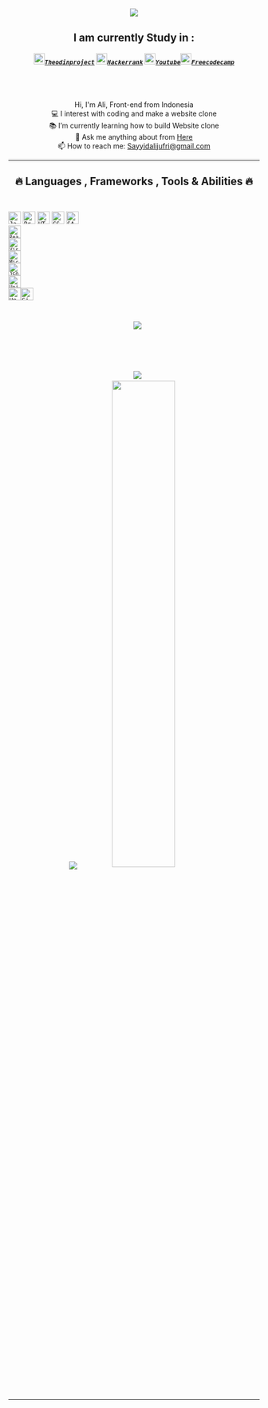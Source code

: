<h1 align="center">
  <a href="https://git.io/typing-svg">
    <img src="https://readme-typing-svg.herokuapp.com/?lines=Hello,+There!+👋;I+am+is+Ali;Nice+to+meet+you!&center=true&size=30">
  </a>
</h1>

<h2 align="center">I am currently Study in :</h2>
<h5 align="center">
  <code><a href="https://www.hackerrank.com" title="TheodinProject"><img width="22" src="https://pbs.twimg.com/profile_images/853541927781904384/LKvUgs4u_400x400.jpg">Theodinproject</a></code> <code><a href="https://www.theodinproject.com/users/Sayyid%20ali%20aljufri" title="Theodinproject"><img width="22" src="https://github.com/zumrudu-anka/zumrudu-anka/blob/master/images/hackerrank.png">Hackerrank</a></code> <code><a href="https://www.youtube.com/channel/UCyz67tAenDLRTDfwvCGHFMg" title="Youtube"><img width="22" src="https://www.apkmirror.com/wp-content/themes/APKMirror/ap_resize/ap_resize.php?src=https%3A%2F%2Fwww.apkmirror.com%2Fwp-content%2Fuploads%2F2021%2F01%2F54%2F5ffe04aa8a744.png&w=96&h=96&q=100">Youtube</a></code><code><a href="https://www.freecodecamp.org/fcc6771e5a6-f920-44e5-bee0-09e68af29bfb" title="Youtube"><img width="22" src="https://cdn.pngsumo.com/freecodecamp-icon-freecodecamp-png-512_512.png">Freecodecamp</a>
  </code>
</h5>

<br>
<p align="center">
  Hi, I'm Ali, Front-end  from Indonesia
  <br>
  💻 I interest with coding and make a website clone
  <br>
  📚 I’m currently learning how to build  Website clone 
  <br>
  💬 Ask me anything about from <a href="https://github.com/Sayyidalijufri/Sayyidalijufri/issues" title="Issues">Here</a>
  <br>
  📫 How to reach me: <a href="mailto: Sayyidalijufri@gmail.com">Sayyidalijufri@gmail.com</a>
</p>

<hr>
<h2 align="center">🔥 Languages , Frameworks , Tools & Abilities 🔥</h2>
<br>
<p align="center">

  <code><img title="Javascript" height="25" src="https://github.com/zumrudu-anka/zumrudu-anka/blob/master/images/javascript.svg"></code>
  <code><img title="Problem Solving" height="25" src="https://github.com/zumrudu-anka/zumrudu-anka/blob/master/images/problemSolving.png"></code>
  <code><img title="HTML5" height="25" src="https://github.com/zumrudu-anka/zumrudu-anka/blob/master/images/html5.svg"></code>
  <code><img title="CSS" height="25" src="https://github.com/zumrudu-anka/zumrudu-anka/blob/master/images/css.svg"></code>
  <code><img title="SASS" height="25" src="https://github.com/zumrudu-anka/zumrudu-anka/blob/master/images/sass.svg">
  <code><img title="React" height="25" src="https://github.com/zumrudu-anka/zumrudu-anka/blob/master/images/react-original.svg"></code>
  <code><img title="Visual Studio Code" height="25" src="https://github.com/zumrudu-anka/zumrudu-anka/blob/master/images/vscode.png"></code>
  <code><img title="Microsoft Visual Studio" height="25" src="https://github.com/zumrudu-anka/zumrudu-anka/blob/master/images/visualstudio.png"></code>
  <code><img title="JSON" height="25" src="https://github.com/zumrudu-anka/zumrudu-anka/blob/master/images/json.svg"></code>
  <code><img title="Unity" height="25" src="https://github.com/zumrudu-anka/zumrudu-anka/blob/master/images/unity3d.svg"></code>
    </code>
  <code><img title="Unreal" height="25" src="https://mp1st.com/wp-content/uploads/2020/05/Unreal-Engine-5.jpg"></code><code><img title="GitHub" height="25" src="https://github.com/zumrudu-anka/zumrudu-anka/blob/master/images/github.svg">
<div align="center">
  <img align="center" src="https://github-readme-stats.vercel.app/api?username=Sayyidalijufri&show_icons=true&theme=react&border_color=61dafb&hide_border=true">
  <br><br><br><br><br>
  <img src="https://github-profile-trophy.vercel.app/?username=Sayyidalijufri">
  <img align="center" src="https://github-readme-stats.vercel.app/api/top-langs/?username=Sayyidalijufri&hide=c%23,powershell,Mathematica,Ruby,Objective-C,Objective-C%2b%2b,Cuda&title_color=61dafb&text_color=ffffff&icon_color=61dafb&bg_color=20232a&langs_count=8&layout=compact&border_color=61dafb&hide_border=true"> <img src="https://activity-graph.herokuapp.com/graph?username=Sayyidalijufri&theme=react-dark&bg_color=20232a&hide_border=true" width="50%"/>
</p>
  </div>
</p>
<hr>
